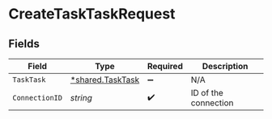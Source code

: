 # CreateTaskTaskRequest


## Fields

| Field                                                      | Type                                                       | Required                                                   | Description                                                |
| ---------------------------------------------------------- | ---------------------------------------------------------- | ---------------------------------------------------------- | ---------------------------------------------------------- |
| `TaskTask`                                                 | [*shared.TaskTask](../../../pkg/models/shared/tasktask.md) | :heavy_minus_sign:                                         | N/A                                                        |
| `ConnectionID`                                             | *string*                                                   | :heavy_check_mark:                                         | ID of the connection                                       |